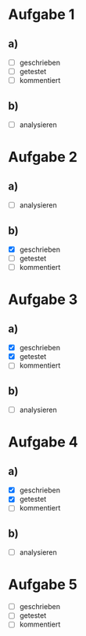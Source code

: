 # Aufgabe 1
## a)
- [ ] geschrieben
- [ ] getestet
- [ ] kommentiert
## b)
- [ ] analysieren

# Aufgabe 2
## a)
- [ ] analysieren
## b)
- [x] geschrieben
- [ ] getestet
- [ ] kommentiert

# Aufgabe 3
## a)
- [x] geschrieben
- [x] getestet
- [ ] kommentiert
## b)
- [ ] analysieren

# Aufgabe 4
## a)
- [x] geschrieben
- [x] getestet
- [ ] kommentiert
## b)
- [ ] analysieren

# Aufgabe 5

- [ ] geschrieben
- [ ] getestet
- [ ] kommentiert

